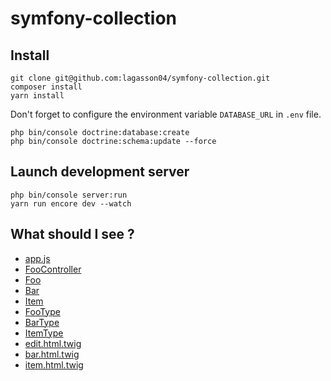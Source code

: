 # symfony-collection

## Install

```
git clone git@github.com:lagasson04/symfony-collection.git
composer install
yarn install
```
Don't forget to configure the environment variable `DATABASE_URL` in `.env` file.
```
php bin/console doctrine:database:create
php bin/console doctrine:schema:update --force
```

## Launch development server
```
php bin/console server:run
yarn run encore dev --watch
```

## What should I see ?
* [app.js](assets/js/app.js)
* [FooController](src/Controller/FooController.php)
* [Foo](src/Entity/Foo.php)
* [Bar](src/Entity/Bar.php)
* [Item](src/Entity/Item.php)
* [FooType](src/Form/FooType.php)
* [BarType](src/Form/BarType.php)
* [ItemType](src/Form/ItemType.php)
* [edit.html.twig](templates/foo/edit.html.twig)
* [bar.html.twig](templates/foo/bar.html.twig)
* [item.html.twig](templates/foo/item.html.twig)
